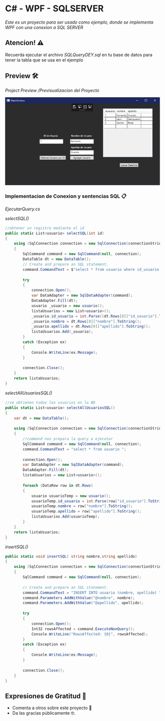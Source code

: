 # C# - WPF - SQLSERVER 

_Este es un proyecto para ser usado como ejemplo, donde se implementa WPF con una conexion a SQL SERVER_
## Atencion! ⚠️
Recuerda ejecutar el archivo _SQLQueryDEY.sql_ en tu base de datos para tener la tabla que se usa en el ejemplo

## Preview 🛠️
_Project Preview_
_/Previsualizacion del Proyecto_

![](img.png)

###  Implementacion de Conexion y sentencias SQL 📋
_EjecutarQuery.cs_

_selectSQL()_
```csharp
//obtener un registro mediante el id
public static List<usuario> selectSQL(int id)
{
    using (SqlConnection connection = new SqlConnection(connectionString))
    {
        SqlCommand command = new SqlCommand(null, connection);
        DataTable dt = new DataTable();
        // Create and prepare an SQL statement.
        command.CommandText = $"select * from usuario where id_usuario = {id}";

        try
        {
            connection.Open();
            var DataAdapter = new SqlDataAdapter(command);
            DataAdapter.Fill(dt);
            usuario _usuario = new usuario();
            listaUsuarios = new List<usuario>();
            _usuario.id_usuario = int.Parse((dt.Rows[0]["id_usuario"].ToString()));
            _usuario.nombre = dt.Rows[0]["nombre"].ToString();
            _usuario.apellido = dt.Rows[0]["apellido"].ToString();
            listaUsuarios.Add(_usuario);
        }
        catch (Exception ex)
        {
            Console.WriteLine(ex.Message);
        }

        connection.Close();
    }
    return listaUsuarios;
}
```
_selectAllUsuariosSQL()_
```csharp
//se obtienen todos los usuarios en la BD
public static List<usuario> selectAllUsuariosSQL()
{
    var dt = new DataTable();

    using (SqlConnection connection = new SqlConnection(connectionString))
    {
        //command nos prepara la query a ejecutar
        SqlCommand command = new SqlCommand(null, connection);
        command.CommandText = "select * from usuario ";

        connection.Open();
        var DataAdapter = new SqlDataAdapter(command);
        DataAdapter.Fill(dt);
        listaUsuarios = new List<usuario>();

        foreach (DataRow row in dt.Rows)
        {
            usuario usuarioTemp = new usuario();
            usuarioTemp.id_usuario = int.Parse(row["id_usuario"].ToString());
            usuarioTemp.nombre = row["nombre"].ToString();
            usuarioTemp.apellido = row["apellido"].ToString();
            listaUsuarios.Add(usuarioTemp);
        }
    }
    return listaUsuarios;
}
```

_insertSQL()_
```csharp
public static void insertSQL( string nombre,string apellido)
{
    using (SqlConnection connection = new SqlConnection(connectionString))
    {
        SqlCommand command = new SqlCommand(null, connection);

        // Create and prepare an SQL statement.
        command.CommandText = "INSERT INTO usuario (nombre, apellido) " + "VALUES (@nombre, @apellido)";             
        command.Parameters.AddWithValue("@nombre", nombre);
        command.Parameters.AddWithValue("@apellido", apellido);

        try
        {
            connection.Open();
            Int32 rowsAffected = command.ExecuteNonQuery();
            Console.WriteLine("RowsAffected: {0}", rowsAffected);
        }
        catch (Exception ex)
        {
            Console.WriteLine(ex.Message);
        }

        connection.Close();
    }
}
```


## Expresiones de Gratitud 🎁

* Comenta a otros sobre este proyecto 📢
* Da las gracias públicamente 🤓.


